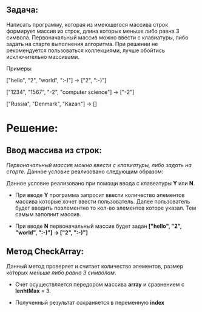 ## Задача: 
Написать программу, которая из имеющегося массива строк формирует массив из строк, длина которых меньше либо равна 3 символа. Первоначальный массив можно ввести с клавиатуры, либо задать на старте выполнения алгоритма. При решении не рекомендуется пользоваться коллекциями, лучше обойтись исключительно массивами.

Примеры:

["hello", "2", "world", ":-)"] -> ["2", ":-)"]

["1234", "1567", "-2", "computer science"] -> ["-2"]

["Russia", "Denmark", "Kazan"] -> []

# Решение:

## Ввод  массива из строк:
*Первоначальный массив можно ввести с клавиатуры, либо задать на старте.* Данное условие реализовано следующим образом: 

Данное условие реализовано при помощи ввода с клавеатуры **Y** или **N**.

- При вводе **Y** программа запросит ввести количество элементов массива которые хочет ввести пользователь. Далее пользователь будет вводить поэлементно то кол-во элементов которе указал. Тем самым заполнит массив.

- При вводе **N** первоначальный массив будет задан **["hello", "2", "world", ":-)"] -> ["2", ":-)"]**

## Метод CheckArray:
Данный метод проверяет и считает количество элементов, размер которых *меньше либо равна 3 символам*.

- Счет осуществляется передором массива **array** и сравнением с **lenhtMax** = 3.
 
- Полученный результат сохраняется в переменную **index**